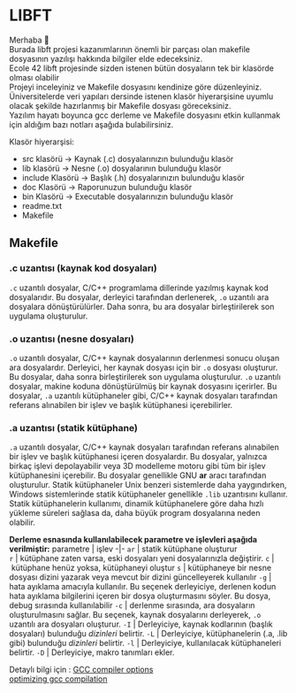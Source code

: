 # LIBFT

Merhaba 👋  
Burada libft projesi kazanımlarının önemli bir parçası olan
makefile dosyasının yazılışı hakkında bilgiler elde edeceksiniz.  
Ecole 42 libft projesinde sizden istenen bütün dosyaların tek bir klasörde olması olabilir  
Projeyi inceleyiniz ve Makefile dosyasını kendinize göre düzenleyiniz.  
Üniversitelerde veri yapıları dersinde istenen klasör hiyerarşisine uyumlu olacak şekilde hazırlanmış bir Makefile dosyası göreceksiniz.  
Yazılım hayatı boyunca gcc derleme ve Makefile dosyasını etkin kullanmak için aldığım bazı notları aşağıda bulabilirsiniz.

Klasör hiyerarşisi:  

- src klasörü -> Kaynak (.c) dosyalarınızın bulunduğu klasör
- lib klasörü -> Nesne (.o) dosyalarının bulunduğu klasör
- include Klasörü -> Başlık (.h) dosyalarınızın bulunduğu klasör
- doc Klasörü -> Raporunuzun bulunduğu klasör
- bin Klasörü -> Executable dosyalarınızın bulunduğu klasör
- readme.txt
- Makefile

## Makefile

### .c uzantısı (kaynak kod dosyaları)

`.c` uzantılı dosyalar, C/C++ programlama dillerinde yazılmış kaynak kod dosyalarıdır. Bu dosyalar, derleyici tarafından derlenerek, `.o` uzantılı ara dosyalara dönüştürülürler. Daha sonra, bu ara dosyalar birleştirilerek son uygulama oluşturulur.

### .o uzantısı (nesne dosyaları)

`.o` uzantılı dosyalar, C/C++ kaynak dosyalarının derlenmesi sonucu oluşan ara dosyalardır. Derleyici, her kaynak dosyası için bir `.o` dosyası oluşturur. Bu dosyalar, daha sonra birleştirilerek son uygulama oluşturulur. `.o` uzantılı dosyalar, makine koduna dönüştürülmüş bir kaynak dosyasını içerirler. Bu dosyalar, `.a` uzantılı kütüphaneler gibi, C/C++ kaynak dosyaları tarafından referans alınabilen bir işlev ve başlık kütüphanesi içerebilirler.

### .a uzantısı (statik kütüphane)

`.a` uzantılı dosyalar, C/C++ kaynak dosyaları tarafından referans alınabilen bir işlev ve başlık kütüphanesi içeren dosyalardır. Bu dosyalar, yalnızca birkaç işlevi depolayabilir veya 3D modelleme motoru gibi tüm bir işlev kütüphanesini içerebilir. Bu dosyalar genellikle GNU **ar** aracı tarafından oluşturulur. Statik kütüphaneler Unix benzeri sistemlerde daha yaygındırken, Windows sistemlerinde statik kütüphaneler genellikle `.lib` uzantısını kullanır. Statik kütüphanelerin kullanımı, dinamik kütüphanelere göre daha hızlı yükleme süreleri sağlasa da, daha büyük program dosyalarına neden olabilir.

**Derleme esnasında kullanılabilecek parametre ve işlevleri aşağıda verilmiştir:**
parametre | işlev
-|-
`ar` | statik kütüphane oluşturur  
`r` | kütüphane zaten varsa, eski dosyaları yeni dosyalarınızla değiştirir.
`c` | kütüphane henüz yoksa, kütüphaneyi oluştur
`s` | kütüphaneye bir nesne dosyası dizini yazarak veya mevcut bir dizini güncelleyerek kullanılır
`-g` | hata ayıklama amacıyla kullanılır. Bu seçenek derleyiciye, derlenen kodun hata ayıklama bilgilerini içeren bir dosya oluşturmasını söyler. Bu dosya, debug sırasında kullanılabilir
`-c` | derlenme sırasında, ara dosyaların oluşturulmasını sağlar. Bu seçenek, kaynak dosyalarını derleyerek, `.o` uzantılı ara dosyaları oluşturur.
`-I` | Derleyiciye, kaynak kodlarının (başlık dosyaları) bulunduğu *dizinleri* belirtir.
`-L` | Derleyiciye, kütüphanelerin (.a, .lib gibi) bulunduğu *dizinleri* belirtir.
`-l` | Derleyiciye, kullanılacak kütüphaneleri belirtir.
`-D` |  Derleyiciye, makro tanımları ekler.

Detaylı bilgi için :
[GCC compiler options](https://docs.oracle.com/cd/E19957-01/806-3567/cc_options.html#:~:text=preprocessing%20directive%20lines.-,%2Dc,file%20using%20the%20%2Do%20option.)  
[optimizing gcc compilation](https://docs.oracle.com/en/operating-systems/oracle-linux/6/porting/ch04s03.html#:~:text=The%20%2DO%20level%20option%20to,the%20%2DO%20option%20at%20all.)
